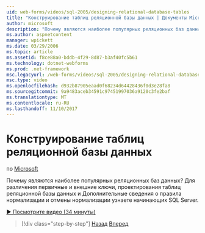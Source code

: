 ```yaml
---
uid: web-forms/videos/sql-2005/designing-relational-database-tables
title: "Конструирование таблиц реляционной базы данных | Документы Microsoft"
author: microsoft
description: "Почему являются наиболее популярных реляционных баз данных? Для различения первичного и внешнего ключей реляционной базы данных разработки узнаете начинающих SQL Server..."
ms.author: aspnetcontent
manager: wpickett
ms.date: 03/29/2006
ms.topic: article
ms.assetid: f8ce88a0-bddb-4f29-8d87-b3af40fc5b61
ms.technology: dotnet-webforms
ms.prod: .net-framework
msc.legacyurl: /web-forms/videos/sql-2005/designing-relational-database-tables
msc.type: video
ms.openlocfilehash: d932b87905eaad0f68234d64428436f0d3e28fa8
ms.sourcegitcommit: 9a9483aceb34591c97451997036a9120c3fe2baf
ms.translationtype: MT
ms.contentlocale: ru-RU
ms.lasthandoff: 11/10/2017
---
```

<a name="designing-relational-database-tables"></a>Конструирование таблиц реляционной базы данных
====================
по [Microsoft](https://github.com/microsoft)

Почему являются наиболее популярных реляционных баз данных? Для различения первичные и внешние ключи, проектирования таблиц реляционной базы данных и Дополнительные сведения о правила нормализации и отмены нормализации узнаете начинающих SQL Server.

[&#9654; Посмотрите видео (34 минуты)](https://channel9.msdn.com/Blogs/ASP-NET-Site-Videos/designing-relational-database-tables)

>[!div class="step-by-step"]
[Назад](more-about-column-data-types-and-other-properties.md)
[Вперед](manipulating-database-data.md)
